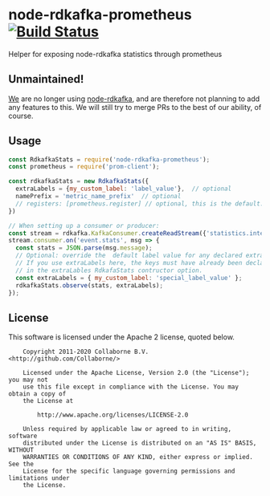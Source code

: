 # node-rdkafka-prometheus [![Build Status](https://travis-ci.org/Collaborne/node-rdkafka-prometheus.svg?branch=master)](https://travis-ci.org/Collaborne/node-rdkafka-prometheus)

Helper for exposing node-rdkafka statistics through prometheus

## Unmaintained!

[We](https://github.com/Collaborne) are no longer using [node-rdkafka](https://github.com/Blizzard/node-rdkafka), and are therefore not planning to add any features to this. We will still try to merge PRs to the best of our ability, of course.

## Usage

```js
const RdkafkaStats = require('node-rdkafka-prometheus');
const prometheus = require('prom-client');

const rdkafkaStats = new RdkafkaStats({
  extraLabels = {my_custom_label: 'label_value'},  // optional
  namePrefix = 'metric_name_prefix'  // optional
  // registers: [prometheus.register] // optional, this is the default.
})

// When setting up a consumer or producer:
const stream = rdkafka.KafkaConsumer.createReadStream({'statistics.interval.ms': 1000});
stream.consumer.on('event.stats', msg => {
  const stats = JSON.parse(msg.message);
  // Optional: override the  default label value for any declared extraLabels.
  // If you use extraLabels here, the keys must have already been declared
  // in the extraLables RdkafaStats contructor option.
  const extraLabels = { my_custom_label: 'special_label_value' };
  rdkafkaStats.observe(stats, extraLabels);
});
```

## License

This software is licensed under the Apache 2 license, quoted below.

```license
    Copyright 2011-2020 Collaborne B.V. <http://github.com/Collaborne/>

    Licensed under the Apache License, Version 2.0 (the "License"); you may not
    use this file except in compliance with the License. You may obtain a copy of
    the License at

        http://www.apache.org/licenses/LICENSE-2.0

    Unless required by applicable law or agreed to in writing, software
    distributed under the License is distributed on an "AS IS" BASIS, WITHOUT
    WARRANTIES OR CONDITIONS OF ANY KIND, either express or implied. See the
    License for the specific language governing permissions and limitations under
    the License.
```